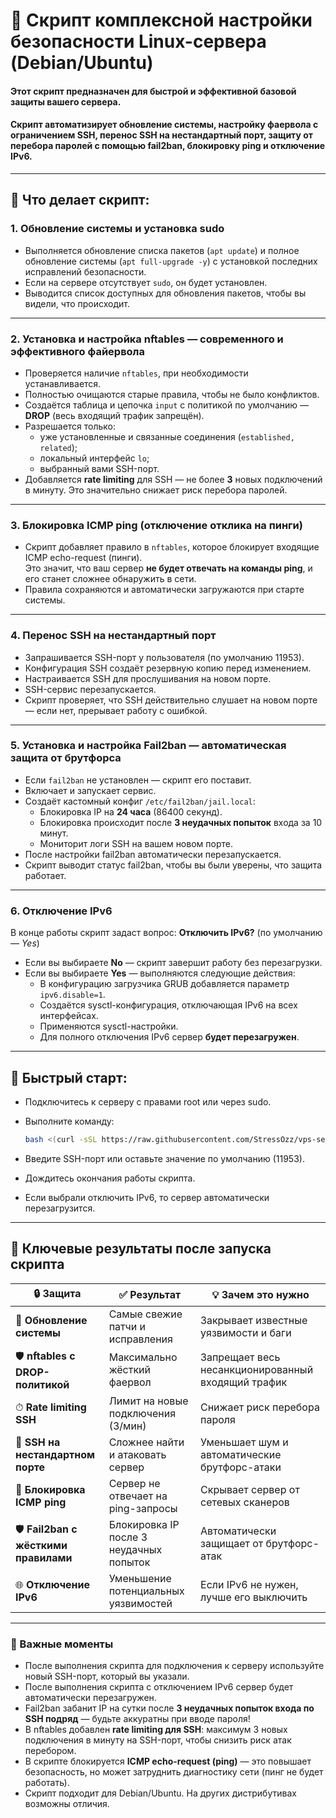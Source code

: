 # 🔐 Скрипт комплексной настройки безопасности Linux-сервера (Debian/Ubuntu)

#### Этот скрипт предназначен для быстрой и эффективной базовой защиты вашего сервера.
#### Скрипт автоматизирует обновление системы, настройку фаервола с ограничением SSH, перенос SSH на нестандартный порт, защиту от перебора паролей с помощью fail2ban, блокировку ping и отключение IPv6.

---



## 📌 Что делает скрипт:
### 1. Обновление системы и установка sudo
- Выполняется обновление списка пакетов (`apt update`) и полное обновление системы (`apt full-upgrade -y`) с установкой последних исправлений безопасности.
- Если на сервере отсутствует `sudo`, он будет установлен.
- Выводится список доступных для обновления пакетов, чтобы вы видели, что происходит.

---

### 2. Установка и настройка nftables — современного и эффективного файервола
- Проверяется наличие `nftables`, при необходимости устанавливается.
- Полностью очищаются старые правила, чтобы не было конфликтов.
- Создаётся таблица и цепочка `input` с политикой по умолчанию — **DROP** (весь входящий трафик запрещён).
- Разрешается только:
  - уже установленные и связанные соединения (`established, related`);
  - локальный интерфейс `lo`;
  - выбранный вами SSH-порт.
- Добавляется **rate limiting** для SSH — не более **3** новых подключений в минуту. Это значительно снижает риск перебора паролей.

---

### 3. Блокировка ICMP ping (отключение отклика на пинги)

- Скрипт добавляет правило в `nftables`, которое блокирует входящие ICMP echo-request (пинги).  
  Это значит, что ваш сервер **не будет отвечать на команды ping**, и его станет сложнее обнаружить в сети.
- Правила сохраняются и автоматически загружаются при старте системы.

---

### 4. Перенос SSH на нестандартный порт
- Запрашивается SSH-порт у пользователя (по умолчанию 11953).
- Конфигурация SSH создаёт резервную копию перед изменением.
- Настраивается SSH для прослушивания на новом порте.
- SSH-сервис перезапускается.
- Скрипт проверяет, что SSH действительно слушает на новом порте — если нет, прерывает работу с ошибкой.

---

### 5. Установка и настройка Fail2ban — автоматическая защита от брутфорса
- Если `fail2ban` не установлен — скрипт его поставит.
- Включает и запускает сервис.
- Создаёт кастомный конфиг `/etc/fail2ban/jail.local`:
  - Блокировка IP на **24 часа** (86400 секунд).
  - Блокировка происходит после **3 неудачных попыток** входа за 10 минут.
  - Мониторит логи SSH на вашем новом порте.
- После настройки fail2ban автоматически перезапускается.
- Скрипт выводит статус fail2ban, чтобы вы были уверены, что защита работает.

---

### 6. Отключение IPv6 
В конце работы скрипт задаст вопрос: **Отключить IPv6?** (по умолчанию — *Yes*)
- Если вы выбираете **No** — скрипт завершит работу без перезагрузки.  
- Если вы выбираете **Yes** — выполняются следующие действия:
  - В конфигурацию загрузчика GRUB добавляется параметр `ipv6.disable=1`.  
  - Создаётся sysctl-конфигурация, отключающая IPv6 на всех интерфейсах.  
  - Применяются sysctl-настройки.  
  - Для полного отключения IPv6 сервер **будет перезагружен**.

---

## 🚀 Быстрый старт:
- Подключитесь к серверу с правами root или через sudo.

- Выполните команду:

   ```bash
   bash <(curl -sSL https://raw.githubusercontent.com/StressOzz/vps-setup/main/vps-settings.sh)

- Введите SSH-порт или оставьте значение по умолчанию (11953).

- Дождитесь окончания работы скрипта.

- Если выбрали отключить IPv6, то сервер автоматически перезагрузится.

---

## 🎯 Ключевые результаты после запуска скрипта

| 🔒 Защита                | ✅ Результат                          | 💡 Зачем это нужно                              |
|-------------------------|------------------------------------|------------------------------------------------|
| 🔄 **Обновление системы** | Самые свежие патчи и исправления    | Закрывает известные уязвимости и баги           |
| 🛡️ **nftables с DROP-политикой** | Максимально жёсткий фаервол          | Запрещает весь несанкционированный входящий трафик |
| ⏱ **Rate limiting SSH** | Лимит на новые подключения (3/мин) | Снижает риск перебора пароля                    |
| 🔐 **SSH на нестандартном порте** | Сложнее найти и атаковать сервер      | Уменьшает шум и автоматические брутфорс-атаки  |
| 🚫 **Блокировка ICMP ping** | Сервер не отвечает на ping-запросы   | Скрывает сервер от сетевых сканеров             |
| 🛡️ **Fail2ban с жёсткими правилами** | Блокировка IP после 3 неудачных попыток | Автоматически защищает от брутфорс-атак         |
| 🌐 **Отключение IPv6**  | Уменьшение потенциальных уязвимостей | Если IPv6 не нужен, лучше его выключить          |

---

### 📌 Важные моменты

- После выполнения скрипта для подключения к серверу используйте новый SSH-порт, который вы указали.  
- После выполнения скрипта с отключением IPv6 сервер будет автоматически перезагружен.  
- Fail2ban забанит IP на сутки после **3 неудачных попыток входа по SSH подряд** — будьте аккуратны при вводе пароля!  
- В nftables добавлен **rate limiting для SSH**: максимум 3 новых подключения в минуту на SSH-порт, чтобы снизить риск атак перебором.  
- В скрипте блокируется **ICMP echo-request (ping)** — это повышает безопасность, но может затруднить диагностику сети (пинг не будет работать).  
- Скрипт подходит для Debian/Ubuntu. На других дистрибутивах возможны отличия.
